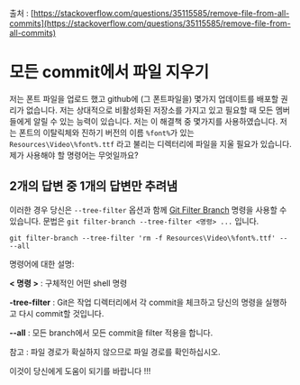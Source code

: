 출처 : [https://stackoverflow.com/questions/35115585/remove-file-from-all-commits](https://stackoverflow.com/questions/35115585/remove-file-from-all-commits)

# 모든 commit에서 파일 지우기

저는 폰트 파일을 업로드 했고 github에 (그 폰트파일을) 몇가지 업데이트를 배포할 권리가 없습니다. 저는 상대적으로 비활성화된 저장소를 가지고 있고 필요할 때 모든 멤버들에게 알릴 수 있는 능력이 있습니다. 저는 이 해결책 중 몇가지를 사용하였습니다. 저는 폰트의 이탈릭체와 진하기 버전의 이름 `%font%`가 있는 `Resources\Video\%font%.ttf` 라고 불리는 디렉터리에 파일을 지울 필요가 있습니다. 제가 사용해야 할 명령어는 무엇일까요?

## 2개의 답변 중 1개의 답변만 추려냄

이러한 경우 당신은 `--tree-filter` 옵션과 함께 [Git Filter Branch](https://git-scm.com/docs/git-filter-branch) 명령을 사용할 수 있습니다. 
문법은 `git filter-branch --tree-filter <명령> ...` 입니다.

```
git filter-branch --tree-filter 'rm -f Resources\Video\%font%.ttf' -- --all
```

명령어에 대한 설명:

**< 명령 >** : 구체적인 어떤 shell 명령

**-tree-filter** : Git은 작업 디렉터리에서 각 commit을 체크하고 당신의 명령을 실행하고 다시 commit할 것입니다.

**--all** : 모든 branch에서 모든 commit을 filter 적용을 합니다.

참고 : 파일 경로가 확실하지 않으므로 파일 경로를 확인하십시오.

이것이 당신에게 도움이 되기를 바랍니다 !!!
